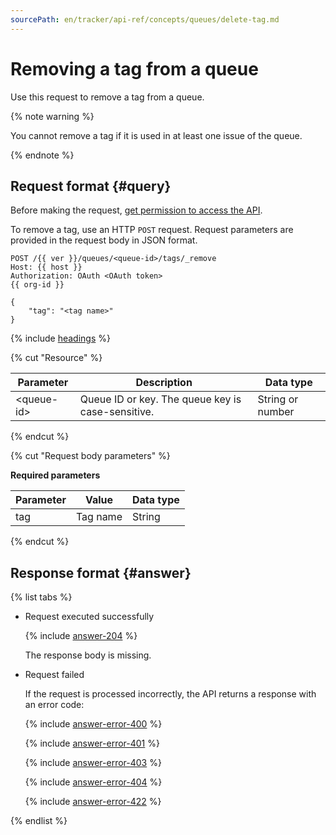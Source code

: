 ```yaml
---
sourcePath: en/tracker/api-ref/concepts/queues/delete-tag.md
---
```

# Removing a tag from a queue

Use this request to remove a tag from a queue.

{% note warning %}

You cannot remove a tag if it is used in at least one issue of the queue.

{% endnote %}


## Request format {#query}

Before making the request, [get permission to access the API](../access.md).

To remove a tag, use an HTTP `POST` request. Request parameters are provided in the request body in JSON format.

```
POST /{{ ver }}/queues/<queue-id>/tags/_remove
Host: {{ host }}
Authorization: OAuth <OAuth token>
{{ org-id }}

{
    "tag": "<tag name>"
}
```

{% include [headings](../../../_includes/tracker/api/headings.md) %}

{% cut "Resource" %}

| Parameter | Description | Data type |
| ----- | ----- | ----- |
| \<queue-id\> | Queue ID or key. The queue key is case-sensitive. | String or number |

{% endcut %}

{% cut "Request body parameters" %}

**Required parameters**

| Parameter | Value | Data type |
| ----- | ----- | ----- |
| tag | Tag name | String |

{% endcut %}

## Response format {#answer}

{% list tabs %}

- Request executed successfully

    {% include [answer-204](../../../_includes/tracker/api/answer-204.md) %}

    The response body is missing.

- Request failed

    If the request is processed incorrectly, the API returns a response with an error code:

    {% include [answer-error-400](../../../_includes/tracker/api/answer-error-400.md) %}

    {% include [answer-error-401](../../../_includes/tracker/api/answer-error-401.md) %}

    {% include [answer-error-403](../../../_includes/tracker/api/answer-error-403.md) %}

    {% include [answer-error-404](../../../_includes/tracker/api/answer-error-404.md) %}

    {% include [answer-error-422](../../../_includes/tracker/api/answer-error-422.md) %}

{% endlist %}
